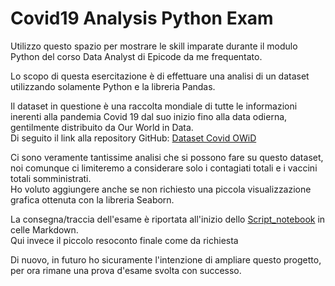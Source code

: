 # Covid19 Analysis Python Exam

Utilizzo questo spazio per mostrare le skill imparate durante il modulo Python del corso Data Analyst di Epicode da me frequentato.

Lo scopo di questa esercitazione è di effettuare una analisi di un dataset utilizzando solamente Python e la libreria Pandas.

Il dataset in questione è una raccolta mondiale di tutte le informazioni inerenti alla pandemia Covid 19 dal suo inizio fino alla data odierna, gentilmente distribuito da Our World in Data.  
Di seguito il link alla repository GitHub: [Dataset Covid OWiD](https://github.com/owid/covid-19-data/tree/master/public/data)  

Ci sono veramente tantissime analisi che si possono fare su questo dataset, noi comunque ci limiteremo a considerare solo i contagiati totali e i vaccini totali somministrati.  
Ho voluto aggiungere anche se non richiesto una piccola visualizzazione grafica ottenuta con la libreria Seaborn.

La consegna/traccia dell'esame è riportata all'inizio dello [Script_notebook]() in celle Markdown.  
Qui invece il piccolo resoconto finale come da richiesta

Di nuovo, in futuro ho sicuramente l'intenzione di ampliare questo progetto, per ora rimane una prova d'esame svolta con successo.
